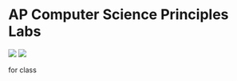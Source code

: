 # AP Computer Science Principles Labs

<img src="https://img.shields.io/github/license/wiisportsresort/apcsp-labs">
<img src="https://img.shields.io/badge/code%20style-black-black.svg">

for class

